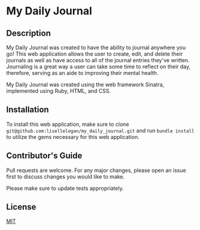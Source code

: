 # My Daily Journal

## Description

My Daily Journal was created to have the ability to journal anywhere you go! This web application allows the user to create, edit, and delete their journals as well as have access to all of the journal entries they've written. Journaling is a great way a user can take some time to reflect on their day, therefore, serving as an aide to improving their mental health.

My Daily Journal was created using the web framework Sinatra, implemented using Ruby, HTML, and CSS.

## Installation

To install this web application, make sure to clone `git@github.com:lisellelogan/my_daily_journal.git` and run `bundle install` to utilize the gems necessary for this web application.

## Contributor's Guide

Pull requests are welcome. For any major changes, please open an issue first to discuss changes you would like to make.

Please make sure to update tests appropriately.

## License

[MIT](https://opensource.org/licenses/MIT)